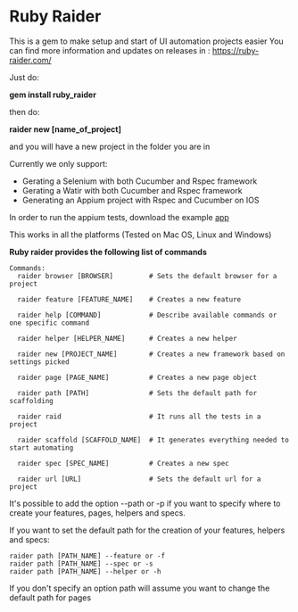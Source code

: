 # Ruby Raider

This is a gem to make setup and start of UI automation projects easier
You can find more information and updates on releases in : https://ruby-raider.com/

Just do:

**gem install ruby_raider**

then do:

**raider new [name_of_project]**

and you will have a new project in the folder you are in

Currently we only support:

* Gerating a Selenium with both Cucumber and Rspec framework
* Gerating a Watir with both Cucumber and Rspec framework
* Generating an Appium project with Rspec and Cucumber on IOS

In order to run the appium tests, download the example [app](https://github.com/cloudgrey-io/the-app/releases/tag/v1.10.0)

This works in all the platforms (Tested on Mac OS, Linux and Windows)

**Ruby raider provides the following list of commands**
```
Commands:
  raider browser [BROWSER]         # Sets the default browser for a project
  
  raider feature [FEATURE_NAME]    # Creates a new feature
  
  raider help [COMMAND]            # Describe available commands or one specific command
  
  raider helper [HELPER_NAME]      # Creates a new helper
  
  raider new [PROJECT_NAME]        # Creates a new framework based on settings picked
  
  raider page [PAGE_NAME]          # Creates a new page object
  
  raider path [PATH]               # Sets the default path for scaffolding
  
  raider raid                      # It runs all the tests in a project
  
  raider scaffold [SCAFFOLD_NAME]  # It generates everything needed to start automating
  
  raider spec [SPEC_NAME]          # Creates a new spec
  
  raider url [URL]                 # Sets the default url for a project
```

It's possible to add the option --path or -p if you want to specify where to create your features, pages, helpers and
specs.

If you want to set the default path for the creation of your features, helpers and specs:

```
raider path [PATH_NAME] --feature or -f
raider path [PATH_NAME] --spec or -s
raider path [PATH_NAME] --helper or -h
```

If you don't specify an option path will assume you want to change the default path for pages
